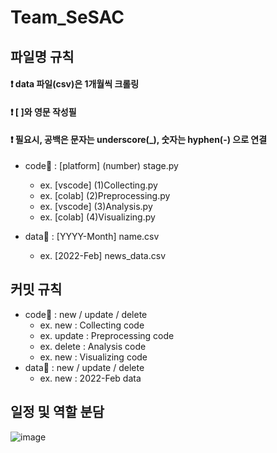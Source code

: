 # Team_SeSAC


## 파일명 규칙
#### ❗ data 파일(csv)은 1개월씩 크롤링
#### ❗ [ ]와 영문 작성필
#### ❗ 필요시, 공백은 문자는 underscore(_), 숫자는 hyphen(-) 으로 연결

  * code📁 : [platform] (number) stage.py
    * ex. [vscode] (1)Collecting.py
    * ex. [colab] (2)Preprocessing.py
    * ex. [vscode] (3)Analysis.py
    * ex. [colab] (4)Visualizing.py
      
  * data📁 : [YYYY-Month] name.csv
    * ex. [2022-Feb] news_data.csv

## 커밋 규칙
  * code📁 : new / update / delete
    * ex. new : Collecting code
    * ex. update : Preprocessing code
    * ex. delete : Analysis code
    * ex. new : Visualizing code
  * data📁 : new / update / delete
    * ex. new : 2022-Feb data



## 일정 및 역할 분담

![image](https://github.com/maximin90/Team_SeSAC/assets/113491089/6603e299-03a0-4765-8e97-73b8f38ef10b)
